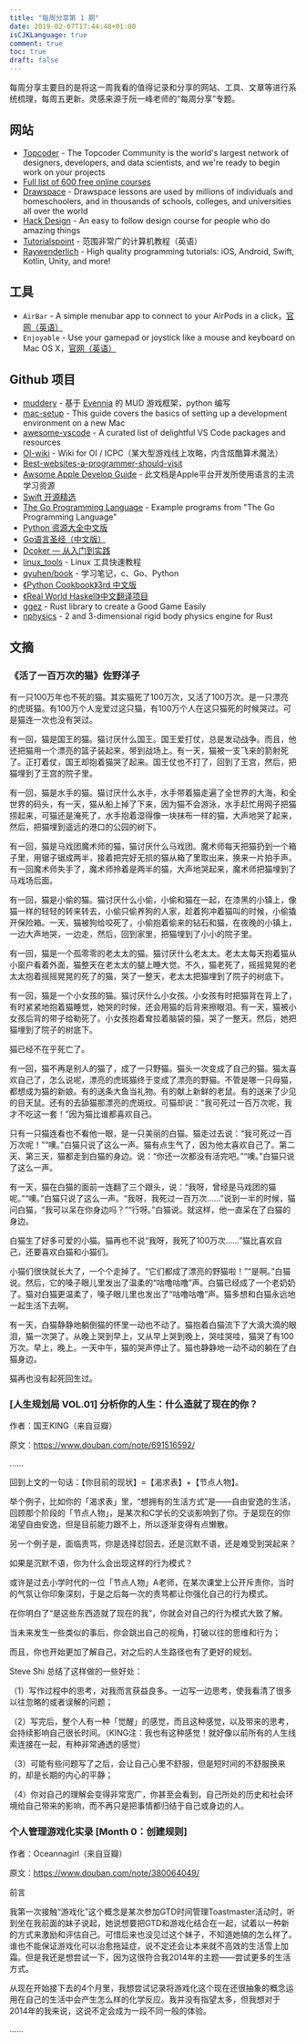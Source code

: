 ```yaml
---
title: "每周分享第 1 期"
date: 2019-02-07T17:44:48+01:00
isCJKLanguage: true
comment: true
toc: true
draft: false
---
```


每周分享主要目的是将这一周我看的值得记录和分享的网站、工具、文章等进行系统梳理，每周五更新。灵感来源于阮一峰老师的“每周分享”专题。

## 网站

- [Topcoder](https://www.topcoder.com) - The Topcoder Community is the world's largest network of designers, developers, and data scientists, and we're ready to begin work on your projects
- [Full list of 600 free online courses](https://qz.com/1437623/600-free-online-courses-you-can-take-from-universities-worldwide/)
- [Drawspace](https://www.drawspace.com/) - Drawspace lessons are used by millions of individuals and homeschoolers, and in thousands of schools, colleges, and universities all over the world
- [Hack Design](https://hackdesign.org/) - An easy to follow design course for people who do amazing things
- [Tutorialspoint](https://www.tutorialspoint.com/index.htm) - 范围非常广的计算机教程（英语）
- [Raywenderlich](https://www.raywenderlich.com/) - High quality programming tutorials: iOS, Android, Swift, Kotlin, Unity, and more!

## 工具

- `AirBar` - A simple menubar app to connect to your AirPods in a click，[官网（英语）](https://tiivik.github.io)
- `Enjoyable` - Use your gamepad or joystick like a mouse and keyboard on Mac OS X，[官网（英语）](https://yukkurigames.com/enjoyable/)

## Github 项目

- [muddery](https://github.com/muddery/muddery) - 基于 [Evennia](https://github.com/evennia/evennia) 的 MUD 游戏框架，python 编写
- [mac-setup](https://github.com/sb2nov/mac-setup) - This guide covers the basics of setting up a development environment on a new Mac
- [awesome-vscode](https://github.com/viatsko/awesome-vscode) - A curated list of delightful VS Code packages and resources
- [OI-wiki](https://github.com/24OI/OI-wiki) - Wiki for OI / ICPC（某大型游戏线上攻略，内含炫酷算术魔法）
- [Best-websites-a-programmer-should-visit](https://github.com/sdmg15/Best-websites-a-programmer-should-visit)
- [Awsome Apple Develop Guide](https://github.com/icepy/Awsome-Apple-Develop-Guide) - 此文档是Apple平台开发所使用语言的主流学习资源
- [Swift 开源精选](https://github.com/ipader/SwiftGuide)
- [The Go Programming Language](https://github.com/adonovan/gopl.io) - Example programs from "The Go Programming Language"
- [Python 资源大全中文版](https://github.com/jobbole/awesome-python-cn)
- [Go语言圣经（中文版）](https://github.com/yar999/gopl-zh)
- [Dcoker — 从入门到实践](https://github.com/yeasy/docker_practice)
- [linux_tools](https://github.com/me115/linuxtools_rst) - Linux 工具快速教程
- [qyuhen/book](https://github.com/qyuhen/book) - 学习笔记，c、Go、Python
- [《Python Cookbook》3rd 中文版](https://github.com/yidao620c/python3-cookbook)
- [《Real World Haskell》中文翻译项目](https://github.com/huangz1990/real-world-haskell-cn)
- [ggez](https://github.com/ggez/ggez) - Rust library to create a Good Game Easily
- [nphysics](https://github.com/rustsim/nphysics) - 2 and 3-dimensional rigid body physics engine for Rust

## 文摘

### 《活了一百万次的猫》佐野洋子

有一只100万年也不死的猫。其实猫死了100万次，又活了100万次。是一只漂亮的虎斑猫。有100万个人宠爱过这只猫，有100万个人在这只猫死的时候哭过。可是猫连一次也没有哭过。

有一回，猫是国王的猫。猫讨厌什么国王。国王爱打仗，总是发动战争。而且，他还把猫用一个漂亮的篮子装起来，带到战场上。有一天，猫被一支飞来的箭射死了。正打着仗，国王却抱着猫哭了起来。国王仗也不打了，回到了王宫，然后，把猫埋到了王宫的院子里。

有一回，猫是水手的猫。猫讨厌什么水手，水手带着猫走遍了全世界的大海，和全世界的码头，有一天，猫从船上掉了下来，因为猫不会游泳，水手赶忙用网子把猫捞起来，可猫还是淹死了，水手抱着湿得像一块抹布一样的猫，大声地哭了起来，然后，把猫埋到遥远的港口的公园的树下。

有一回，猫是马戏团魔术师的猫，猫讨厌什么马戏团。魔术师每天把猫扔到一个箱子里，用锯子锯成两半，接着把完好无损的猫从箱了里取出来，换来一片拍手声。有一回魔术师失手了，魔术师拎着是两半的猫，大声地哭起来，魔术师把猫埋到了马戏场后面。

有一回，猫是小偷的猫。猫讨厌什么小偷，小偷和猫在一起，在漆黑的小镇上，像猫一样的轻轻的转来转去，小偷只偷养狗的人家，趁着狗冲着猫叫的时候，小偷撬开保险箱。一天，猫被狗给咬死了，小偷抱着偷来的钻石和猫，在夜晚的小镇上，一边大声地哭，一边走，然后，回到家里，把猫埋到了小小的院子里。

有一回，猫是一个孤零零的老太太的猫。猫讨厌什么老太太。老太太每天抱着猫从小窗户看着外面，猫整天在老太太的腿上睡大觉。不久，猫老死了，摇摇晃晃的老太太抱着摇摇晃晃的死了的猫，哭了一整天，老太太把猫埋到了院子的树底下。

有一回，猫是一个小女孩的猫。猫讨厌什么小女孩。小女孩有时把猫背在背上了，有时紧紧地抱着猫睡觉，她哭的时候，还会用猫的后背来擦眼泪。有一天，猫被小女孩后背的带子给勒死了。小女孩抱着耷拉着脑袋的猫，哭了一整天。然后，她把猫埋到了院子的树底下。

猫已经不在乎死亡了。

有一回，猫不再是别人的猫了，成了一只野猫。猫头一次变成了自己的猫。猫太喜欢自己了，怎么说呢，漂亮的虎斑猫终于变成了漂亮的野猫。不管是哪一只母猫，都想成为猫的新娘。有的送条大鱼当礼物。有的献上新鲜的老鼠。有的送来了少见的目天鼠。还有的去舔猫那漂亮的虎斑纹。可猫却说：“我可死过一百万次呢，我才不吃这一套！”因为猫比谁都喜欢自己。

只有一只猫连看也不看他一眼，是一只美丽的白猫。猫走过去说：“我可死过一百万次呢！”“噢。”白猫只说了这么一声。猫有点生气了，因为他太喜欢自己了。第二天、第三天，猫都走到白猫的身边。说：“你还一次都没有活完吧。”“噢。”白猫只说了这么一声。

有一天，猫在白猫的面前一连翻了三个跟头，说：“我呀，曾经是马戏团的猫呢。”“噢。”白猫只说了这么一声。“我呀，我死过一百万次……”说到一半的时候，猫问白猫，“我可以呆在你身边吗？”“行呀。”白猫说。就这样，他一直呆在了白猫的身边。

白猫生了好多可爱的小猫。猫再也不说“我呀，我死了100万次……”猫比喜欢自己，还要喜欢白猫和小猫们。

小猫们很快就长大了，一个个走掉了。“它们都成了漂亮的野猫啦！”“是啊。”白猫说。然后，它的嗓子眼儿里发出了温柔的“咕噜咕噜”声。白猫已经成了一个老奶奶了。猫对白猫更温柔了，嗓子眼儿里也发出了“咕噜咕噜”声。猫多想和白猫永远地一起生活下去啊。

有一天，白猫静静地躺倒猫的怀里一动也不动了。猫抱着白猫流下了大滴大滴的眼泪，猫一次哭了。从晚上哭到早上，又从早上哭到晚上，哭哇哭哇，猫哭了有100万次。早上，晚上。一天中午，猫的哭声停止了。猫也静静地一动不动的躺在了白猫身边。

猫再也没有起死回生过。

### [人生规划局 VOL.01] 分析你的人生：什么造就了现在的你？

作者：国王KING（来自豆瓣）

原文：https://www.douban.com/note/691516592/

......

回到上文的一句话：【你目前的现状】=【渴求表】+【节点人物】。

举个例子，比如你的「渴求表」里，“想拥有的生活方式”是——自由安逸的生活，回顾那个阶段的「节点人物」，是某次和C学长的交谈影响到了你。于是现在的你渴望自由安逸，但是目前能力跟不上，所以逐渐变得有点懒散。

另一个例子是，面临责骂，你是选择怼回去，还是沉默不语，还是难受到哭起来？

如果是沉默不语，你为什么会出现这样的行为模式？

或许是过去小学时代的一位「节点人物」A老师，在某次课堂上公开斥责你，当时的气氛让你印象深刻，于是之后每一次的责骂都让你强化自己的行为模式。

在你明白了“是这些东西造就了现在的我”，你就会对自己的行为模式大致了解。

当未来发生一些类似的事后，你会跳出自己的视角，打破以往的思维和行为；

而且，你也开始更加了解自己，对之后的人生路径也有了更好的规划。

Steve Shi 总结了这样做的一些好处：

（1）写作过程中的思考，对我而言获益良多。一边写一边思考，使我看清了很多以往忽略的或者误解的问题；

（2）写完后，整个人有一种「觉醒」的感觉，而且这种感觉，以及带来的思考，会持续影响自己很长时间。（KING注：我也有这种感觉！就好像以前所有的人生线索连接在一起，有种非常通透的感觉）

（3）可能有些问题写了之后，会让自己心里不舒服，但是短时间的不舒服换来的，却是长期的内心的平静；

（4）你对自己的理解会变得非常宽广，你甚至会看到，自己所处的历史和社会环境给自己带来的影响，而不再只是把事情都归结于自己或身边的人。

### 个人管理游戏化实录 [Month 0：创建规则]

作者：Oceannagirl（来自豆瓣）

原文：https://www.douban.com/note/380064049/

前言

我第一次接触“游戏化”这个概念是某次参加GTD时间管理Toastmaster活动时，听到坐在我前面的妹子说起，她说想要把GTD和游戏化结合在一起，试着以一种新的方式来激励和评估自己。可惜后来也没见过这个妹子，不知道她搞的怎么样了。谁也不能保证游戏化可以治愈拖延症，说不定还会让本来就不高效的生活雪上加霜。但是我还是想尝试一下，因为这很符合我2014年的主题——尝试更多的生活方式。

从现在开始接下去的4个月里，我想尝试记录将游戏化这个现在还很抽象的概念运用在自己的生活中会产生怎么样的化学反应。我并没有指望太多，但我想对于2014年的我来说，这说不定会成为一段不同一般的体验。

......